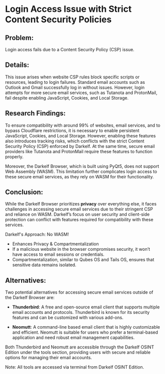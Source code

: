 # Login Access Issue with Strict Content Security Policies

## Problem:
Login access fails due to a Content Security Policy (CSP) issue.

## Details:
This issue arises when website CSP rules block specific scripts or resources, leading to login failures. Standard email accounts such as Outlook and Gmail successfully log in without issues. However, login attempts for more secure email services, such as Tutanota and ProtonMail, fail despite enabling JavaScript, Cookies, and Local Storage.

## Research Findings:
To ensure compatibility with around 99% of websites, email services, and to bypass Cloudflare restrictions, it is necessary to enable persistent JavaScript, Cookies, and Local Storage. However, enabling these features also introduces tracking risks, which conflicts with the strict Content Security Policy (CSP) enforced by Darkelf. At the same time, secure email providers like Tutanota and ProtonMail require these features to function properly.

Moreover, the Darkelf Browser, which is built using PyQt5, does not support Web Assembly (WASM). This limitation further complicates login access to these secure email services, as they rely on WASM for their functionality.

## Conclusion:
While the Darkelf Browser prioritizes **privacy** over everything else, it faces challenges in accessing secure email services due to their stringent CSP and reliance on WASM. Darkelf’s focus on user security and client-side protection can conflict with features required for compatibility with these services. 

Darkelf's Approach: No WASM!
- Enhances Privacy & Compartmentalization
- If a malicious website in the browser compromises security, it won’t have access to email sessions or credentials.
- Compartmentalization, similar to Qubes OS and Tails OS, ensures that sensitive data remains isolated.

## Alternatives:
Two potential alternatives for accessing secure email services outside of the Darkelf Browser are:

- **Thunderbird**: A free and open-source email client that supports multiple email accounts and protocols. Thunderbird is known for its security features and can be customized with various add-ons.

- **Neomutt**: A command-line based email client that is highly customizable and efficient. Neomutt is suitable for users who prefer a terminal-based application and need robust email management capabilities.

Both Thunderbird and Neomutt are accessible through the Darkelf OSINT Edition under the tools section, providing users with secure and reliable options for managing their email accounts.

Note: All tools are accessed via terminal from Darkelf OSINT Edition.
